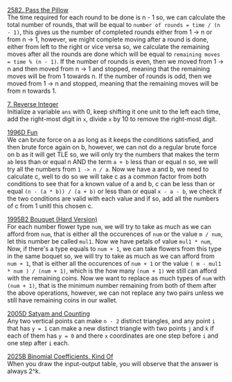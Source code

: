 [2582. Pass the Pillow](https://leetcode.com/problems/pass-the-pillow/description/ "2582. Pass the Pillow") <br>
The time required for each round to be done is n - 1 so, we can calculate the total number of rounds, that will be equal to `number of rounds = time / (n - 1)`, this gives us the number of completed rounds either from 1 -> n or from n -> 1, however, we might complete moving after a round is done, either from left to the right or vice versa so, we calculate the remaining moves after all the rounds are done which will be equal to `remaining moves = time % (n - 1)`. If the number of rounds is even, then we moved from 1 -> n and then moved from n -> 1 and stopped, meaning that the remaining moves will be from 1 towards n. If the number of rounds is odd, then we moved from 1 -> n and stopped, meaning that the remaining moves will be from n towards 1.<br>

[7. Reverse Integer](https://leetcode.com/problems/reverse-integer/description/ "7. Reverse Integer") <br>
Initialize a variable `ans` with 0, keep shifting it one unit to the left each time, add the right-most digit in `x`, divide `x` by 10 to remove the right-most digit.<br>

[1996D Fun](https://codeforces.com/contest/1996/problem/D "1996D Fun") <br>
We can brute force on a as long as it keeps the conditions satisfied, and then brute force again on b, however, we can not do a regular brute force on b as it will get TLE so, we will only try the numbers that makes the term `ab` less than or equal n AND the term `a + b` less than or equal n so, we will try all the numbers from `1 -> n / a`. Now we have a and b, we need to calculate c, well to do so we will take c as a common factor from both conditions to see that for a known value of a and b, c can be less than or equal `(n - (a * b)) / (a + b)` or less than or equal `x - a - b`, we check if the two conditions are valid with each value and if so, add all the numbers of c from 1 unitl this chosen c. <br>

[1995B2 Bouquet (Hard Version)](https://codeforces.com/contest/1995/problem/B2 "1995B2 Bouquet (Hard Version)") <br>
For each number flower type `num`, we will try to take as much as we can afford from `num`, that is either all the occurences of `num` or the value `m / num`, let this number be called `mul1`. Now we have petals of value `mul1 * num`, Now, if there's a type equals to `num + 1`, we can take flowers from this type in the same boquet so, we will try to take as much as we can afford from `num + 1`, that is either all the occurences of `num + 1` or the value `( m - mul1 * num ) / (num + 1)`, which is the how many `(num + 1)` we still can afford with the remaining coins. Now we want to replace as much types of `num` with `(num + 1)`, that is the minimum number remaining from both of them after the above operations, however, we can not replace any two pairs unless we still have remaining coins in our wallet.<br>

[2005D Satyam and Counting](https://codeforces.com/contest/2009/problem/D "2005D Satyam and Counting") <br>
Any two vertical points can make `n - 2` distinct triangles, and any point `i` that has `y = 1` can make a new distinct triangle with two points `j` and `k` if each of them has `y = 0` and there `x` coordinates are one step before `i` and one step after `i` each. <br>

[2025B Binomial Coefficients, Kind Of](https://codeforces.com/contest/2025/problem/B "2025B Binomial Coefficients, Kind Of") <br>
When you draw the input-output table, you will observe that the answer is always 2^k. <br>
